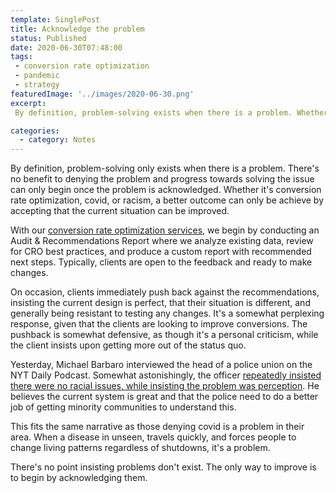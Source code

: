 ```yaml
---
template: SinglePost
title: Acknowledge the problem
status: Published
date: 2020-06-30T07:48:00
tags:
 - conversion rate optimization
 - pandemic
 - strategy
featuredImage: '../images/2020-06-30.png'
excerpt:
 By definition, problem-solving exists when there is a problem. Whether it's conversion rate optimization, covid, or racism, it doesn't help to deny the existence of a problem. By recognizing there's a problem to solve, steps can be taken to address the issue.

categories:
  - category: Notes
---
```

By definition, problem-solving only exists when there is a problem. There's no benefit to denying the problem and progress towards solving the issue can only begin once the problem is acknowledged. Whether it's conversion rate optimization, covid, or racism, a better outcome can only be achieve by accepting that the current situation can be improved.

With our [conversion rate optimization services](https://ecomloop.com/solution/ecommcerce-conversion-rate-optimization-services/), we begin by conducting an Audit & Recommendations Report where we analyze existing data, review for CRO best practices, and produce a custom report with recommended next steps. Typically, clients are open to the feedback and ready to make changes.

On occasion, clients immediately push back against the recommendations, insisting the current design is perfect, that their situation is different, and generally being resistant to testing any changes. It's a somewhat perplexing response, given that the clients are looking to improve conversions. The pushback is somewhat defensive, as though it's a personal criticism, while the client insists upon getting more out of the status quo.

Yesterday, Michael Barbaro interviewed the head of a police union on the NYT Daily Podcast. Somewhat astonishingly, the officer [repeatedly insisted there were no racial issues, while insisting the problem was perception](https://www.nytimes.com/2020/06/29/podcasts/the-daily/defund-police-union-rayshard-brooks.html). He believes the current system is great and that the police need to do a better job of getting minority communities to understand this.

This fits the same narrative as those denying covid is a problem in their area. When a disease in unseen, travels quickly, and forces people to change living patterns regardless of shutdowns, it's a problem.

There's no point insisting problems don't exist. The only way to improve is to begin by acknowledging them.
